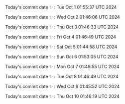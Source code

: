 Today's commit date ✨ : Tue Oct 1 01:55:37 UTC 2024 

Today's commit date ✨ : Wed Oct 2 01:46:06 UTC 2024 

Today's commit date ✨ : Thu Oct 3 01:46:33 UTC 2024 

Today's commit date ✨ : Fri Oct 4 01:46:49 UTC 2024 

Today's commit date ✨ : Sat Oct 5 01:44:58 UTC 2024 

Today's commit date ✨ : Sun Oct 6 01:53:05 UTC 2024 

Today's commit date ✨ : Mon Oct 7 01:49:55 UTC 2024 

Today's commit date ✨ : Tue Oct 8 01:46:49 UTC 2024 

Today's commit date ✨ : Wed Oct 9 01:45:52 UTC 2024 

Today's commit date ✨ : Thu Oct 10 01:46:19 UTC 2024 

